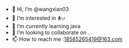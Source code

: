 - 👋 Hi, I’m @wangxian03
- 👀 I’m interested in ⛹️‍♂️
- 🌱 I’m currently learning java
- 💞️ I’m looking to collaborate on ...
- 📫 How to reach me :18585265419@163.com

<!---
wangxian03/wangxian03 is a ✨ special ✨ repository because its `README.md` (this file) appears on your GitHub profile.
You can click the Preview link to take a look at your changes.
--->
